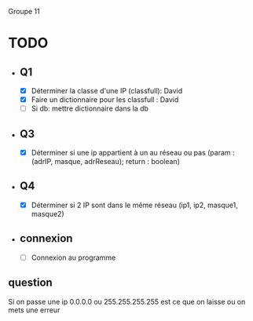 Groupe 11

# TODO

- ## Q1
  - [x] Déterminer la classe d'une IP (classfull): David
  - [x] Faire un dictionnaire pour les classfull : David
  - [ ] Si db: mettre dictionnaire dans la db
- ## Q3
  - [x] Déterminer si une ip appartient à un au réseau ou pas (param : (adrIP, masque, adrReseau); return : boolean)
- ## Q4
  - [x] Déterminer si 2 IP sont dans le même réseau (ip1, ip2, masque1, masque2)
- ## connexion
  - [ ] Connexion au programme

## question

Si on passe une ip 0.0.0.0 ou 255.255.255.255 est ce que on laisse ou on mets une erreur

